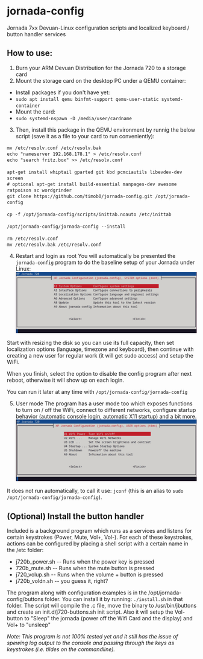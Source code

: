 jornada-config
================

Jornada 7xx Devuan-Linux configuration scripts and localized keyboard / button handler services

How to use:
-----------
1. Burn your ARM Devuan Distribution for the Jornada 720 to a storage card
2. Mount the storage card on the desktop PC under a QEMU container:
  - Install packages if you don't have yet: 
  - `sudo apt install qemu binfmt-support qemu-user-static systemd-container`
  - Mount the card:
  - `sudo systemd-nspawn -D /media/user/cardname`
3. Then, install this package in the QEMU environment by runnig the below script (save it as a file to your card to run conveniently):

```
mv /etc/resolv.conf /etc/resolv.bak
echo "nameserver 192.168.178.1" > /etc/resolv.conf 
echo "search fritz.box" >> /etc/resolv.conf
 
apt-get install whiptail gparted git kbd pcmciautils libevdev-dev screen
# optional apt-get install build-essential manpages-dev awesome ratpoison sc wordgrinder
git clone https://github.com/timob0/jornada-config.git /opt/jornada-config

cp -f /opt/jornada-config/scripts/inittab.noauto /etc/inittab

/opt/jornada-config/jornada-config --install

rm /etc/resolv.conf
mv /etc/resolv.bak /etc/resolv.conf
```
4. Restart and login as root
You will automatically be presented the `jornada-config` program to do the baseline setup of your Jornada under Linux:
![Jornada Config Screen](https://raw.githubusercontent.com/timob0/jornada-config/main/img/jc_root.png "System view")

Start with resizing the disk so you can use its full capacity, then set localization options (language, timezone and keyboard), then continue with creating a new user for regular work (it will get sudo access) and setup the WiFi. 

When you finish, select the option to disable the config program after next reboot, otherwise it will show up on each login. 

You can run it later at any time with `/opt/jornada-config/jornada-config`

5. User mode
The program has a user mode too which exposes functions to turn on / off the WiFi, connect to different networks, configure startup behavior (automatic console login, automatic X11 startup) and a bit more. 
![Jornada Config Screen](https://raw.githubusercontent.com/timob0/jornada-config/main/img/jc_user.png "User view")

It does not run automatically, to call it use: `jconf` (this is an alias to `sudo /opt/jornada-config/jornada-config`).

(Optional) Install the button handler
-------------------------------------
Included is a background program which runs as a services and listens for certain keystrokes (Power, Mute, Vol+, Vol-). For each of these keystrokes, actions can be configured by placing a shell script with a certain name in the /etc folder:
  - j720b_power.sh  --  Runs when the power key is pressed
  - 720b_mute.sh  -- Runs when the mute button is pressed
  - j720_volup.sh -- Runs when the volume + button is pressed
  - j720b_voldn.sh -- you guess it, right? 

The program along with configuration examples is in the /opt/jornada-config/buttons folder. You can install it by running:
`./install.sh` in that folder. The script will compile the .c file, move the binary to /usr/bin/jbuttons and create an init.d/j720-buttons.sh init script. 
Also it will setup the Vol- button to "Sleep" the jornada (power off the Wifi Card and the display) and Vol+ to "unsleep"

_Note: This program is not 100% tested yet and it still has the issue of spewing log output to the console and passing through the keys as keystrokes (i.e. tildes on the commandline)._ 
